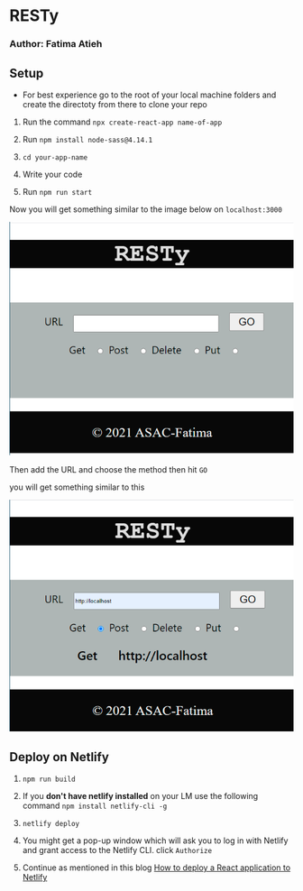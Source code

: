 # RESTy


### Author: Fatima Atieh


## Setup

* For best experience go to the root of your local machine folders and create the directoty from there to clone your repo

1. Run the command `npx create-react-app name-of-app`

2. Run `npm install node-sass@4.14.1`

3. `cd your-app-name`

4. Write your code

5. Run `npm run start`

Now you will get something similar to the image below on `localhost:3000`

![resty-1](assets/new-resty-1.PNG)


Then add the URL and choose the method then hit `GO`

you will get something similar to this

![resty-2](assets/new-resty-2.PNG)



## Deploy on Netlify

1. `npm run build`

2. If you **don't have netlify installed** on your LM use the following command 
`npm install netlify-cli -g`

3. `netlify deploy`

4. You might get a pop-up window which will ask you to log in with Netlify and grant access to the Netlify CLI.
click `Authorize`

5. Continue as mentioned in this blog [How to deploy a React application to Netlify](https://www.freecodecamp.org/news/how-to-deploy-a-react-application-to-netlify-363b8a98a985/)





